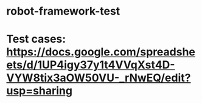 # robot-framework-test

# Test cases: https://docs.google.com/spreadsheets/d/1UP4igy37y1t4VVqXst4D-VYW8tix3aOW50VU-_rNwEQ/edit?usp=sharing

